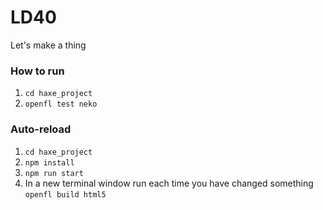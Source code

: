 # LD40
Let's make a thing

### How to run
1. `cd haxe_project`
2. `openfl test neko`

### Auto-reload
1. `cd haxe_project`
2. `npm install`
3. `npm run start`
4. In a new terminal window run each time you have changed something `openfl build html5`